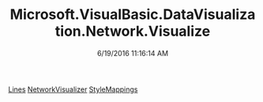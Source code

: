 ﻿---
title: Microsoft.VisualBasic.DataVisualization.Network.Visualize
date: 6/19/2016 11:16:14 AM
---

[Lines](T-Microsoft.VisualBasic.DataVisualization.Network.Visualize.Lines.html)
[NetworkVisualizer](T-Microsoft.VisualBasic.DataVisualization.Network.Visualize.NetworkVisualizer.html)
[StyleMappings](T-Microsoft.VisualBasic.DataVisualization.Network.Visualize.StyleMappings.html)
